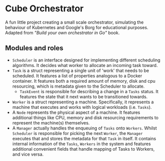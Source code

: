 # Cube Orchestrator

A fun little project creating a small scale orchestrator, simulating the behaviour of Kubernetes and Google's Borg for educational purposes. Adapted from *"Build your own orchestrator in Go"* book.

## Modules and roles 

- `Scheduler` is an interface designed for implementing different scheduling algorithms. It decides what worker to allocate an incoming task toward. 
- `Task` is a struct representing a single unit of 'work' that needs to be scheduled. It features a list of properties analogous to a Docker container. It features both a required amount of memory, disk and cpu resourcing, which is metadata given to the Scheduler to allocate.
    - `TaskEvent` is responsible for describing a change in a `Tasks` status. It features the state that it next wants to be transitioned towards. 
- `Worker` is a struct representing a machine. Specifically, it represents a machine that executes and works with logical workloads (i.e. `Tasks`). 
- A `Node` represents the physical aspect of a machine. It features additional things like CPU, memory and disk resourcing requirements to represent the machine(s) themselves.
- A `Manager` actually handles the enqueuing of `Tasks` onto `Workers`. Whilst `Scheduler` is responsible for picking the next `Worker`, the `Manager` executes that and stores the metadata for that `Task` in itself. It contains internal information of the `Tasks`, `Workers` in the system and features additional convenient fields that handle mapping of Tasks to Workers, and vice versa.
